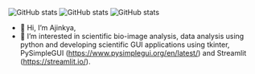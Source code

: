 ![GitHub stats](https://github-readme-stats.vercel.app/api?username=ajinkya-kulkarni&count_private=true&theme=onedark)
![GitHub stats](https://api.githubtrends.io/user/svg/ajinkya-kulkarni/repos?time_range=one_year&include_private=True&loc_metric=changed&theme=dark)
![GitHub stats](https://api.githubtrends.io/user/svg/ajinkya-kulkarni/langs?time_range=one_year&include_private=True&compact=True&theme=dark)

- 👋 Hi, I’m Ajinkya, 
- 👀 I’m interested in scientific bio-image analysis, data analysis using python and developing scientific GUI applications using tkinter, PySimpleGUI (https://www.pysimplegui.org/en/latest/) and Streamlit (https://streamlit.io/).

<!----
ajinkya-kulkarni/ajinkya-kulkarni is a ✨ special ✨ repository because its `README.md` (this file) appears on your GitHub profile.
You can click the Preview link to take a look at your changes.
---->
